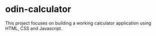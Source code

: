 # odin-calculator

This project focuses on building a working calculator application using HTML, CSS and Javascript.
